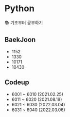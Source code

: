# Python
📚 기초부터 공부하기 

## BaekJoon
- 1152
- 1330
- 10171
- 10430


## Codeup
- 6001 ~ 6010 (2021.02.25)
- 6011 ~ 6020 (2021.08.19)
- 6021 ~ 6030 (2022.03.04)
- 6031 ~ 6040 (2022.03.06)
